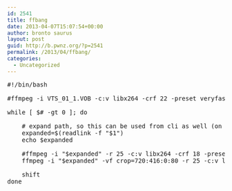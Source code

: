 ```yaml
---
id: 2541
title: ffbang
date: 2013-04-07T15:07:54+00:00
author: bronto saurus
layout: post
guid: http://b.pwnz.org/?p=2541
permalink: /2013/04/ffbang/
categories:
  - Uncategorized
---
```

<pre>#!/bin/bash

#ffmpeg -i VTS_01_1.VOB -c:v libx264 -crf 22 -preset veryfast -strict -2 grozniGasper01.mp4

while [ $# -gt 0 ]; do

    # expand path, so this can be used from cli as well (on relative paths)
    expanded=$(readlink -f "$1")
    echo $expanded 
    
    #ffmpeg -i "$expanded" -r 25 -c:v libx264 -crf 18 -preset veryfast -tune film -strict -2 "$expanded.mp4"
    ffmpeg -i "$expanded" -vf crop=720:416:0:80 -r 25 -c:v libx264 -crf 18 -preset superfast -tune film -c:a copy "$expanded.mp4"
    
    shift
done
</pre>